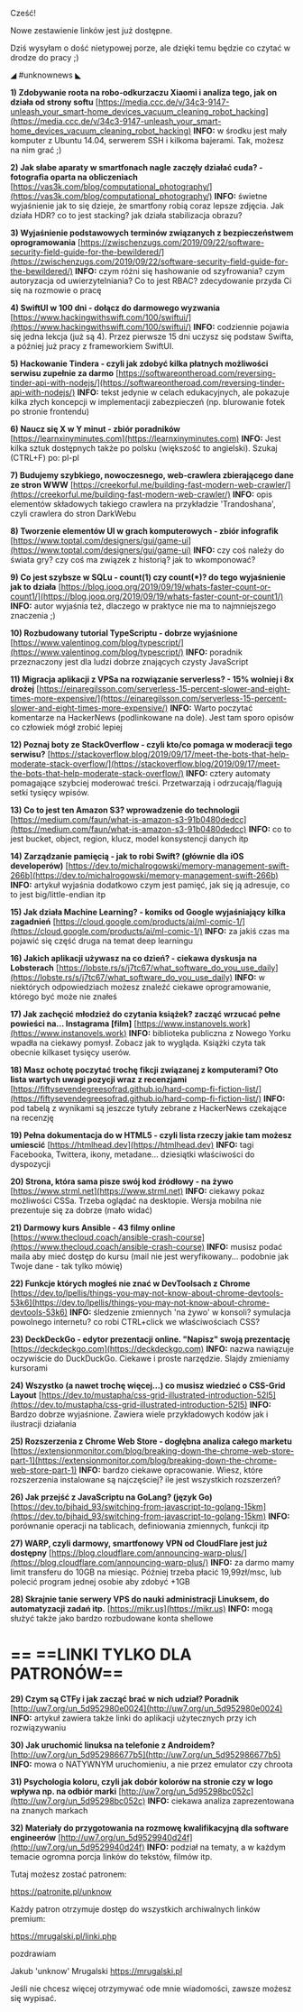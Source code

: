 Cześć!

Nowe zestawienie linków jest już dostępne.

Dziś wysyłam o dość nietypowej porze, ale dzięki temu będzie co czytać w drodze do pracy ;)

 

◢ #unknownews ◣


**1) Zdobywanie roota na robo-odkurzaczu Xiaomi i analiza tego, jak on działa od strony softu**
[https://media.ccc.de/v/34c3-9147-unleash_your_smart-home_devices_vacuum_cleaning_robot_hacking](https://media.ccc.de/v/34c3-9147-unleash_your_smart-home_devices_vacuum_cleaning_robot_hacking)
**INFO:** w środku jest mały komputer z Ubuntu 14.04, serwerem SSH i kilkoma bajerami. Tak, możesz na nim grać ;)


**2) Jak słabe aparaty w smartfonach nagle zaczęły działać cuda? - fotografia oparta na obliczeniach**
[https://vas3k.com/blog/computational_photography/](https://vas3k.com/blog/computational_photography/)
**INFO:** świetne wyjaśnienie jak to się dzieje, że smartfony robią coraz lepsze zdjęcia. Jak działa HDR? co to jest stacking? jak działa stabilizacja obrazu?


**3) Wyjaśnienie podstawowych terminów związanych z bezpieczeństwem oprogramowania**
[https://zwischenzugs.com/2019/09/22/software-security-field-guide-for-the-bewildered/](https://zwischenzugs.com/2019/09/22/software-security-field-guide-for-the-bewildered/)
**INFO:** czym różni się hashowanie od szyfrowania? czym autoryzacja od uwierzytelniania? Co to jest RBAC? zdecydowanie przyda Ci się na rozmowie o pracę


**4) SwiftUI w 100 dni - dołącz do darmowego wyzwania**
[https://www.hackingwithswift.com/100/swiftui/](https://www.hackingwithswift.com/100/swiftui/)
**INFO:** codziennie pojawia się jedna lekcja (już są 4). Przez pierwsze 15 dni uczysz się podstaw Swifta, a później już pracy z frameworkiem SwiftUI.


**5) Hackowanie Tindera - czyli jak zdobyć kilka płatnych możliwości serwisu zupełnie za darmo**
[https://softwareontheroad.com/reversing-tinder-api-with-nodejs/](https://softwareontheroad.com/reversing-tinder-api-with-nodejs/)
**INFO:** tekst jedynie w celach edukacyjnych, ale pokazuje kilka złych koncepcji w implementacji zabezpieczeń (np. blurowanie fotek po stronie frontendu)


**6) Naucz się X w Y minut - zbiór poradników**
[https://learnxinyminutes.com](https://learnxinyminutes.com)
**INFO:** Jest kilka sztuk dostępnych także po polsku (większość to angielski). Szukaj (CTRL+F) po: pl-pl


**7) Budujemy szybkiego, nowoczesnego, web-crawlera zbierającego dane ze stron WWW**
[https://creekorful.me/building-fast-modern-web-crawler/](https://creekorful.me/building-fast-modern-web-crawler/)
**INFO:** opis elementów składowych takiego crawlera na przykładzie 'Trandoshana', czyli crawlera do stron DarkWebu


**8) Tworzenie elementów UI w grach komputerowych - zbiór infografik**
[https://www.toptal.com/designers/gui/game-ui](https://www.toptal.com/designers/gui/game-ui)
**INFO:** czy coś należy do świata gry? czy coś ma związek z historią? jak to wkomponować?


**9) Co jest szybsze w SQLu - count(1) czy count(*)? do tego wyjaśnienie jak to działa**
[https://blog.jooq.org/2019/09/19/whats-faster-count-or-count1/](https://blog.jooq.org/2019/09/19/whats-faster-count-or-count1/)
**INFO:** autor wyjaśnia też, dlaczego w praktyce nie ma to najmniejszego znaczenia ;)


**10) Rozbudowany tutorial TypeScriptu - dobrze wyjaśnione**
[https://www.valentinog.com/blog/typescript/](https://www.valentinog.com/blog/typescript/)
**INFO:** poradnik przeznaczony jest dla ludzi dobrze znających czysty JavaScript


**11) Migracja aplikacji z VPSa na rozwiązanie serverless? - 15% wolniej i 8x drożej**
[https://einaregilsson.com/serverless-15-percent-slower-and-eight-times-more-expensive/](https://einaregilsson.com/serverless-15-percent-slower-and-eight-times-more-expensive/)
**INFO:** Warto poczytać komentarze na HackerNews (podlinkowane na dole). Jest tam sporo opisów co człowiek mógł zrobić lepiej


**12) Poznaj boty ze StackOverflow - czyli kto/co pomaga w moderacji tego serwisu?**
[https://stackoverflow.blog/2019/09/17/meet-the-bots-that-help-moderate-stack-overflow/](https://stackoverflow.blog/2019/09/17/meet-the-bots-that-help-moderate-stack-overflow/)
**INFO:** cztery automaty pomagające szybciej moderować treści. Przetwarzają i odrzucają/flagują setki tysięcy wpisów.


**13) Co to jest ten Amazon S3? wprowadzenie do technologii**
[https://medium.com/faun/what-is-amazon-s3-91b0480dedcc](https://medium.com/faun/what-is-amazon-s3-91b0480dedcc)
**INFO:** co to jest bucket, object, region, klucz, model konsystencji danych itp


**14) Zarządzanie pamięcią - jak to robi Swift? (głównie dla iOS developerów)**
[https://dev.to/michalrogowski/memory-management-swift-266b](https://dev.to/michalrogowski/memory-management-swift-266b)
**INFO:** artykuł wyjaśnia dodatkowo czym jest pamięć, jak się ją adresuje, co to jest big/little-endian itp


**15) Jak działa Machine Learning? - komiks od Google wyjaśniający kilka zagadnień**
[https://cloud.google.com/products/ai/ml-comic-1/](https://cloud.google.com/products/ai/ml-comic-1/)
**INFO:** za jakiś czas ma pojawić się część druga na temat deep learningu


**16) Jakich aplikacji używasz na co dzień? - ciekawa dyskusja na Lobsterach**
[https://lobste.rs/s/j7tc67/what_software_do_you_use_daily](https://lobste.rs/s/j7tc67/what_software_do_you_use_daily)
**INFO:** w niektórych odpowiedziach możesz znaleźć ciekawe oprogramowanie, którego być może nie znałeś


**17) Jak zachęcić młodzież do czytania książek? zacząć wrzucać pełne powieści na... Instagrama [film]**
[https://www.instanovels.work](https://www.instanovels.work)
**INFO:** biblioteka publiczna z Nowego Yorku wpadła na ciekawy pomysł. Zobacz jak to wygląda. Książki czyta tak obecnie kilkaset tysięcy userów.


**18) Masz ochotę poczytać trochę fikcji związanej z komputerami? Oto lista wartych uwagi pozycji wraz z recenzjami**
[https://fiftysevendegreesofrad.github.io/hard-comp-fi-fiction-list/](https://fiftysevendegreesofrad.github.io/hard-comp-fi-fiction-list/)
**INFO:** pod tabelą z wynikami są jeszcze tytuły zebrane z HackerNews czekające na recenzję


**19) Pełna dokumentacja do <HEAD> w HTML5 - czyli lista rzeczy jakie tam możesz umiescić**
[https://htmlhead.dev](https://htmlhead.dev)
**INFO:** tagi Facebooka, Twittera, ikony, metadane... dziesiątki właściwości do dyspozycji


**20) Strona, która sama pisze swój kod źródłowy - na żywo**
[https://www.strml.net](https://www.strml.net)
**INFO:** ciekawy pokaz możliwości CSSa. Trzeba oglądać na desktopie. Wersja mobilna nie prezentuje się za dobrze (mało widać)


**21) Darmowy kurs Ansible - 43 filmy online**
[https://www.thecloud.coach/ansible-crash-course](https://www.thecloud.coach/ansible-crash-course)
**INFO:** musisz podać maila aby mieć dostęp do kursu (mail nie jest weryfikowany... podobnie jak Twoje dane - tak tylko mówię)


**22) Funkcje których mogłeś nie znać w DevToolsach z Chrome**
[https://dev.to/lpellis/things-you-may-not-know-about-chrome-devtools-53k6](https://dev.to/lpellis/things-you-may-not-know-about-chrome-devtools-53k6)
**INFO:** śledzenie zmiennych 'na żywo' w konsoli? symulacja powolnego internetu? co robi CTRL+click we właściwościach CSS?


**23) DeckDeckGo - edytor prezentacji online. "Napisz" swoją prezentację**
[https://deckdeckgo.com](https://deckdeckgo.com)
**INFO:** nazwa nawiązuje oczywiście do DuckDuckGo. Ciekawe i proste narzędzie. Slajdy zmieniamy kursorami


**24) Wszystko (a nawet trochę więcej...) co musisz wiedzieć o CSS-Grid Layout**
[https://dev.to/mustapha/css-grid-illustrated-introduction-52l5](https://dev.to/mustapha/css-grid-illustrated-introduction-52l5)
**INFO:** Bardzo dobrze wyjaśnione. Zawiera wiele przykładowych kodów jak i ilustracji działania


**25) Rozszerzenia z Chrome Web Store - dogłębna analiza całego marketu**
[https://extensionmonitor.com/blog/breaking-down-the-chrome-web-store-part-1](https://extensionmonitor.com/blog/breaking-down-the-chrome-web-store-part-1)
**INFO:** bardzo ciekawe opracowanie. Wiesz, które rozszerzenia instalowane są najczęściej? ile jest wszystkich rozszerzeń?


**26) Jak przejść z JavaScriptu na GoLang? (język Go)**
[https://dev.to/bjhaid_93/switching-from-javascript-to-golang-15km](https://dev.to/bjhaid_93/switching-from-javascript-to-golang-15km)
**INFO:** porównanie operacji na tablicach, definiowania zmiennych, funkcji itp


**27) WARP, czyli darmowy, smartfonowy VPN od CloudFlare jest już dostępny**
[https://blog.cloudflare.com/announcing-warp-plus/](https://blog.cloudflare.com/announcing-warp-plus/)
**INFO:** za darmo mamy limit transferu do 10GB na miesiąc. Później trzeba płacić 19,99zł/msc, lub polecić program jednej osobie aby zdobyć +1GB


**28) Skrajnie tanie serwery VPS do nauki administracji Linuksem, do automatyzacji zadań itp.**
[https://mikr.us](https://mikr.us)
**INFO:** mogą służyć także jako bardzo rozbudowane konta shellowe


== **==LINKI TYLKO DLA PATRONÓW==**
 ==

**29) Czym są CTFy i jak zacząć brać w nich udział? Poradnik**
[http://uw7.org/un_5d952980e0024](http://uw7.org/un_5d952980e0024)
**INFO:** artykuł zawiera także linki do aplikacji użytecznych przy ich rozwiązywaniu


**30) Jak uruchomić linuksa na telefonie z Androidem?**
[http://uw7.org/un_5d952986677b5](http://uw7.org/un_5d952986677b5)
**INFO:** mowa o NATYWNYM uruchomieniu, a nie przez emulator czy chroota


**31) Psychologia koloru, czyli jak dobór kolorów na stronie czy w logo wpływa np. na odbiór marki**
[http://uw7.org/un_5d95298bc052c](http://uw7.org/un_5d95298bc052c)
**INFO:** ciekawa analiza zaprezentowana na znanych markach


**32) Materiały do przygotowania na rozmowę kwalifikacyjną dla software engineerów**
[http://uw7.org/un_5d9529940d24f](http://uw7.org/un_5d9529940d24f)
**INFO:** podział na tematy, a w każdym temacie ogromna porcja linków do tekstów, filmów itp.


 

Tutaj możesz zostać patronem:

https://patronite.pl/unknow

Każdy patron otrzymuje dostęp do wszystkich archiwalnych linków premium:

https://mrugalski.pl/linki.php

 

 
pozdrawiam

Jakub 'unknow' Mrugalski
https://mrugalski.pl
 

Jeśli nie chcesz więcej otrzymywać ode mnie wiadomości, zawsze możesz się wypisać.